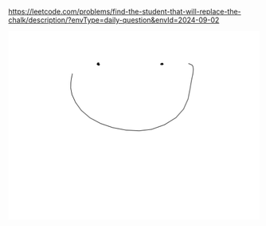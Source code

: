 https://leetcode.com/problems/find-the-student-that-will-replace-the-chalk/description/?envType=daily-question&envId=2024-09-02

![solv](solv.jpg)

